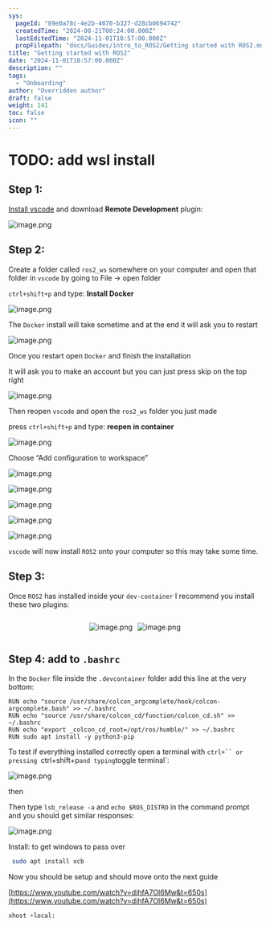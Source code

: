 ```yaml
---
sys:
  pageId: "89e0a78c-4e2b-4070-b327-d28cb0694742"
  createdTime: "2024-08-21T00:24:00.000Z"
  lastEditedTime: "2024-11-01T18:57:00.000Z"
  propFilepath: "docs/Guides/intro_to_ROS2/Getting started with ROS2.md"
title: "Getting started with ROS2"
date: "2024-11-01T18:57:00.000Z"
description: ""
tags:
  - "Onboarding"
author: "Overridden author"
draft: false
weight: 141
toc: false
icon: ""
---
```


# TODO: add wsl install

## Step 1:

[Install vscode](https://code.visualstudio.com/download) and download **Remote Development** plugin:

![image.png](https://prod-files-secure.s3.us-west-2.amazonaws.com/d518164a-d88e-44d1-a4ee-3adb3bd8bce0/efb52993-1881-4a40-b95e-6f020334f022/image.png?X-Amz-Algorithm=AWS4-HMAC-SHA256&X-Amz-Content-Sha256=UNSIGNED-PAYLOAD&X-Amz-Credential=ASIAZI2LB4667JFP7SCT%2F20250405%2Fus-west-2%2Fs3%2Faws4_request&X-Amz-Date=20250405T160759Z&X-Amz-Expires=3600&X-Amz-Security-Token=IQoJb3JpZ2luX2VjELj%2F%2F%2F%2F%2F%2F%2F%2F%2F%2FwEaCXVzLXdlc3QtMiJGMEQCIAxnLoJGJfHPmpGlecSAsFTqu1CvhDepEwTpu5LYCqu2AiAalv09b5I5jDoG0DUknlnlwFz%2BxLiwpA2dU0GO%2BeKE9Cr%2FAwgxEAAaDDYzNzQyMzE4MzgwNSIMJQUcOJWhBpZqOavqKtwDTS7lk3CzZIi5W4g1osUpp58sXVyVuCzb4RX3fPojIYWqYH85OyttJJXlzq6PCW82CZYaB18ywGJ9C8dnjf6qWk7kNP0UfVlUS4WuzBeFh6H226y0jOISgJo7LEyTwM6fl%2Fh6F6pFDsfhM%2BL%2BmDH2pie0FoEoHwLMkkoiw%2FLidJIiUFTzjgFBgFd4r3gWR7plLr3b6yZiq06TvneJan1dtkKjN05qMcuV2uIQNJ5rvPprXjxyMnrep3mTeq%2BCizsHVsERNr4Ygx37tG2WLt172cxzFJmX6QRdH5csM6dZj6RoIWK4nwaAw6PrLrrlnrdTZixFMvFoNTwP4jl2hWBg3yMdLEaoMDfhD3z8jDV%2BOY0Rqpkv6isY67G2haDJPGA9eC9i494qtHS3%2Bo3at8Bdkung6wevkF6I%2Fygn2ejW%2BxaUu08TNpWUgebIh0FWC5c0ThSF5Eitp7ZUA76ZsIYyF%2FI75GkWR5YlHaDy5vxtKmrcMw8JAu6S9Jjr1QMPNKUZXR%2Bm361RXiib3CgBJ75UiZ%2BguPxqygyE%2BKAYTwbc7Ic1FK2g8dDHRv2j%2BBbn4o%2BJ1fGT0urxYUWHEijsiWs5jAPY5PbCzz2RA7n301icWF1aJ6WPfyVtD%2FH7ZrAw2KPFvwY6pgHPopS0%2FB9SmNsh3SYyVpbh%2FiTNYbKgqhS4rRMBDJxaCH%2BSCE%2BkApAR17uYM8Kgtk86coBblc1DnVMM%2F%2F%2FvaFGf8ROdszO1G1QKZBwFVJWI9PO3EHlY%2FVV%2FG1fDEwRCccKeXgLkpbdTl45mSlkGU7ANu4qa3iU3fl4zKW86dxCuuSjYO7tb1n2JaghTQ4OWVYpcl22czWIr7n1VFUZg0GhB2vezmCW%2F&X-Amz-Signature=a2bbd5f0e4a7ab6fc593289eaf2efb10ba2e611b4a374e1d73bdcd10ea1e80f8&X-Amz-SignedHeaders=host&x-id=GetObject)

## Step 2:

Create a folder called `ros2_ws` somewhere on your computer and open that folder in `vscode` by going to File → open folder 

`ctrl+shift+p` and type: **Install Docker**

![image.png](https://prod-files-secure.s3.us-west-2.amazonaws.com/d518164a-d88e-44d1-a4ee-3adb3bd8bce0/2269dc0e-1cd5-47ff-bceb-c04ad9b2eab0/image.png?X-Amz-Algorithm=AWS4-HMAC-SHA256&X-Amz-Content-Sha256=UNSIGNED-PAYLOAD&X-Amz-Credential=ASIAZI2LB4667JFP7SCT%2F20250405%2Fus-west-2%2Fs3%2Faws4_request&X-Amz-Date=20250405T160759Z&X-Amz-Expires=3600&X-Amz-Security-Token=IQoJb3JpZ2luX2VjELj%2F%2F%2F%2F%2F%2F%2F%2F%2F%2FwEaCXVzLXdlc3QtMiJGMEQCIAxnLoJGJfHPmpGlecSAsFTqu1CvhDepEwTpu5LYCqu2AiAalv09b5I5jDoG0DUknlnlwFz%2BxLiwpA2dU0GO%2BeKE9Cr%2FAwgxEAAaDDYzNzQyMzE4MzgwNSIMJQUcOJWhBpZqOavqKtwDTS7lk3CzZIi5W4g1osUpp58sXVyVuCzb4RX3fPojIYWqYH85OyttJJXlzq6PCW82CZYaB18ywGJ9C8dnjf6qWk7kNP0UfVlUS4WuzBeFh6H226y0jOISgJo7LEyTwM6fl%2Fh6F6pFDsfhM%2BL%2BmDH2pie0FoEoHwLMkkoiw%2FLidJIiUFTzjgFBgFd4r3gWR7plLr3b6yZiq06TvneJan1dtkKjN05qMcuV2uIQNJ5rvPprXjxyMnrep3mTeq%2BCizsHVsERNr4Ygx37tG2WLt172cxzFJmX6QRdH5csM6dZj6RoIWK4nwaAw6PrLrrlnrdTZixFMvFoNTwP4jl2hWBg3yMdLEaoMDfhD3z8jDV%2BOY0Rqpkv6isY67G2haDJPGA9eC9i494qtHS3%2Bo3at8Bdkung6wevkF6I%2Fygn2ejW%2BxaUu08TNpWUgebIh0FWC5c0ThSF5Eitp7ZUA76ZsIYyF%2FI75GkWR5YlHaDy5vxtKmrcMw8JAu6S9Jjr1QMPNKUZXR%2Bm361RXiib3CgBJ75UiZ%2BguPxqygyE%2BKAYTwbc7Ic1FK2g8dDHRv2j%2BBbn4o%2BJ1fGT0urxYUWHEijsiWs5jAPY5PbCzz2RA7n301icWF1aJ6WPfyVtD%2FH7ZrAw2KPFvwY6pgHPopS0%2FB9SmNsh3SYyVpbh%2FiTNYbKgqhS4rRMBDJxaCH%2BSCE%2BkApAR17uYM8Kgtk86coBblc1DnVMM%2F%2F%2FvaFGf8ROdszO1G1QKZBwFVJWI9PO3EHlY%2FVV%2FG1fDEwRCccKeXgLkpbdTl45mSlkGU7ANu4qa3iU3fl4zKW86dxCuuSjYO7tb1n2JaghTQ4OWVYpcl22czWIr7n1VFUZg0GhB2vezmCW%2F&X-Amz-Signature=49ecd8972e7400dd3a0c4fd0f7ab1618fac73ed2c5fb3d797d326019f3a5ca6f&X-Amz-SignedHeaders=host&x-id=GetObject)

The `Docker` install will take sometime and at the end it will ask you to restart

![image.png](https://prod-files-secure.s3.us-west-2.amazonaws.com/d518164a-d88e-44d1-a4ee-3adb3bd8bce0/ed233f78-be33-4b1f-b89c-9c346c0e961e/image.png?X-Amz-Algorithm=AWS4-HMAC-SHA256&X-Amz-Content-Sha256=UNSIGNED-PAYLOAD&X-Amz-Credential=ASIAZI2LB4667JFP7SCT%2F20250405%2Fus-west-2%2Fs3%2Faws4_request&X-Amz-Date=20250405T160759Z&X-Amz-Expires=3600&X-Amz-Security-Token=IQoJb3JpZ2luX2VjELj%2F%2F%2F%2F%2F%2F%2F%2F%2F%2FwEaCXVzLXdlc3QtMiJGMEQCIAxnLoJGJfHPmpGlecSAsFTqu1CvhDepEwTpu5LYCqu2AiAalv09b5I5jDoG0DUknlnlwFz%2BxLiwpA2dU0GO%2BeKE9Cr%2FAwgxEAAaDDYzNzQyMzE4MzgwNSIMJQUcOJWhBpZqOavqKtwDTS7lk3CzZIi5W4g1osUpp58sXVyVuCzb4RX3fPojIYWqYH85OyttJJXlzq6PCW82CZYaB18ywGJ9C8dnjf6qWk7kNP0UfVlUS4WuzBeFh6H226y0jOISgJo7LEyTwM6fl%2Fh6F6pFDsfhM%2BL%2BmDH2pie0FoEoHwLMkkoiw%2FLidJIiUFTzjgFBgFd4r3gWR7plLr3b6yZiq06TvneJan1dtkKjN05qMcuV2uIQNJ5rvPprXjxyMnrep3mTeq%2BCizsHVsERNr4Ygx37tG2WLt172cxzFJmX6QRdH5csM6dZj6RoIWK4nwaAw6PrLrrlnrdTZixFMvFoNTwP4jl2hWBg3yMdLEaoMDfhD3z8jDV%2BOY0Rqpkv6isY67G2haDJPGA9eC9i494qtHS3%2Bo3at8Bdkung6wevkF6I%2Fygn2ejW%2BxaUu08TNpWUgebIh0FWC5c0ThSF5Eitp7ZUA76ZsIYyF%2FI75GkWR5YlHaDy5vxtKmrcMw8JAu6S9Jjr1QMPNKUZXR%2Bm361RXiib3CgBJ75UiZ%2BguPxqygyE%2BKAYTwbc7Ic1FK2g8dDHRv2j%2BBbn4o%2BJ1fGT0urxYUWHEijsiWs5jAPY5PbCzz2RA7n301icWF1aJ6WPfyVtD%2FH7ZrAw2KPFvwY6pgHPopS0%2FB9SmNsh3SYyVpbh%2FiTNYbKgqhS4rRMBDJxaCH%2BSCE%2BkApAR17uYM8Kgtk86coBblc1DnVMM%2F%2F%2FvaFGf8ROdszO1G1QKZBwFVJWI9PO3EHlY%2FVV%2FG1fDEwRCccKeXgLkpbdTl45mSlkGU7ANu4qa3iU3fl4zKW86dxCuuSjYO7tb1n2JaghTQ4OWVYpcl22czWIr7n1VFUZg0GhB2vezmCW%2F&X-Amz-Signature=9f5883ae6b2b8e6c1db09ef5ef7e56bbdec4a9d21b2e7be4254a7a22d1150448&X-Amz-SignedHeaders=host&x-id=GetObject)

Once you restart open `Docker` and finish the installation

It will ask you to make an account but you can just press skip on the top right

![image.png](https://prod-files-secure.s3.us-west-2.amazonaws.com/d518164a-d88e-44d1-a4ee-3adb3bd8bce0/21010ad9-1659-4fd9-9f59-9932a09b2a3d/image.png?X-Amz-Algorithm=AWS4-HMAC-SHA256&X-Amz-Content-Sha256=UNSIGNED-PAYLOAD&X-Amz-Credential=ASIAZI2LB4667JFP7SCT%2F20250405%2Fus-west-2%2Fs3%2Faws4_request&X-Amz-Date=20250405T160759Z&X-Amz-Expires=3600&X-Amz-Security-Token=IQoJb3JpZ2luX2VjELj%2F%2F%2F%2F%2F%2F%2F%2F%2F%2FwEaCXVzLXdlc3QtMiJGMEQCIAxnLoJGJfHPmpGlecSAsFTqu1CvhDepEwTpu5LYCqu2AiAalv09b5I5jDoG0DUknlnlwFz%2BxLiwpA2dU0GO%2BeKE9Cr%2FAwgxEAAaDDYzNzQyMzE4MzgwNSIMJQUcOJWhBpZqOavqKtwDTS7lk3CzZIi5W4g1osUpp58sXVyVuCzb4RX3fPojIYWqYH85OyttJJXlzq6PCW82CZYaB18ywGJ9C8dnjf6qWk7kNP0UfVlUS4WuzBeFh6H226y0jOISgJo7LEyTwM6fl%2Fh6F6pFDsfhM%2BL%2BmDH2pie0FoEoHwLMkkoiw%2FLidJIiUFTzjgFBgFd4r3gWR7plLr3b6yZiq06TvneJan1dtkKjN05qMcuV2uIQNJ5rvPprXjxyMnrep3mTeq%2BCizsHVsERNr4Ygx37tG2WLt172cxzFJmX6QRdH5csM6dZj6RoIWK4nwaAw6PrLrrlnrdTZixFMvFoNTwP4jl2hWBg3yMdLEaoMDfhD3z8jDV%2BOY0Rqpkv6isY67G2haDJPGA9eC9i494qtHS3%2Bo3at8Bdkung6wevkF6I%2Fygn2ejW%2BxaUu08TNpWUgebIh0FWC5c0ThSF5Eitp7ZUA76ZsIYyF%2FI75GkWR5YlHaDy5vxtKmrcMw8JAu6S9Jjr1QMPNKUZXR%2Bm361RXiib3CgBJ75UiZ%2BguPxqygyE%2BKAYTwbc7Ic1FK2g8dDHRv2j%2BBbn4o%2BJ1fGT0urxYUWHEijsiWs5jAPY5PbCzz2RA7n301icWF1aJ6WPfyVtD%2FH7ZrAw2KPFvwY6pgHPopS0%2FB9SmNsh3SYyVpbh%2FiTNYbKgqhS4rRMBDJxaCH%2BSCE%2BkApAR17uYM8Kgtk86coBblc1DnVMM%2F%2F%2FvaFGf8ROdszO1G1QKZBwFVJWI9PO3EHlY%2FVV%2FG1fDEwRCccKeXgLkpbdTl45mSlkGU7ANu4qa3iU3fl4zKW86dxCuuSjYO7tb1n2JaghTQ4OWVYpcl22czWIr7n1VFUZg0GhB2vezmCW%2F&X-Amz-Signature=7df8551cc7b7a848a280fb9ee7fb2d47ce2e60df4d0d419b8da9f78752d7d068&X-Amz-SignedHeaders=host&x-id=GetObject)

Then reopen `vscode` and open the `ros2_ws` folder you just made

press `ctrl+shift+p` and type: **reopen in container**

![image.png](https://prod-files-secure.s3.us-west-2.amazonaws.com/d518164a-d88e-44d1-a4ee-3adb3bd8bce0/4e93b8c2-41ad-488c-8095-c74205196118/image.png?X-Amz-Algorithm=AWS4-HMAC-SHA256&X-Amz-Content-Sha256=UNSIGNED-PAYLOAD&X-Amz-Credential=ASIAZI2LB4667JFP7SCT%2F20250405%2Fus-west-2%2Fs3%2Faws4_request&X-Amz-Date=20250405T160759Z&X-Amz-Expires=3600&X-Amz-Security-Token=IQoJb3JpZ2luX2VjELj%2F%2F%2F%2F%2F%2F%2F%2F%2F%2FwEaCXVzLXdlc3QtMiJGMEQCIAxnLoJGJfHPmpGlecSAsFTqu1CvhDepEwTpu5LYCqu2AiAalv09b5I5jDoG0DUknlnlwFz%2BxLiwpA2dU0GO%2BeKE9Cr%2FAwgxEAAaDDYzNzQyMzE4MzgwNSIMJQUcOJWhBpZqOavqKtwDTS7lk3CzZIi5W4g1osUpp58sXVyVuCzb4RX3fPojIYWqYH85OyttJJXlzq6PCW82CZYaB18ywGJ9C8dnjf6qWk7kNP0UfVlUS4WuzBeFh6H226y0jOISgJo7LEyTwM6fl%2Fh6F6pFDsfhM%2BL%2BmDH2pie0FoEoHwLMkkoiw%2FLidJIiUFTzjgFBgFd4r3gWR7plLr3b6yZiq06TvneJan1dtkKjN05qMcuV2uIQNJ5rvPprXjxyMnrep3mTeq%2BCizsHVsERNr4Ygx37tG2WLt172cxzFJmX6QRdH5csM6dZj6RoIWK4nwaAw6PrLrrlnrdTZixFMvFoNTwP4jl2hWBg3yMdLEaoMDfhD3z8jDV%2BOY0Rqpkv6isY67G2haDJPGA9eC9i494qtHS3%2Bo3at8Bdkung6wevkF6I%2Fygn2ejW%2BxaUu08TNpWUgebIh0FWC5c0ThSF5Eitp7ZUA76ZsIYyF%2FI75GkWR5YlHaDy5vxtKmrcMw8JAu6S9Jjr1QMPNKUZXR%2Bm361RXiib3CgBJ75UiZ%2BguPxqygyE%2BKAYTwbc7Ic1FK2g8dDHRv2j%2BBbn4o%2BJ1fGT0urxYUWHEijsiWs5jAPY5PbCzz2RA7n301icWF1aJ6WPfyVtD%2FH7ZrAw2KPFvwY6pgHPopS0%2FB9SmNsh3SYyVpbh%2FiTNYbKgqhS4rRMBDJxaCH%2BSCE%2BkApAR17uYM8Kgtk86coBblc1DnVMM%2F%2F%2FvaFGf8ROdszO1G1QKZBwFVJWI9PO3EHlY%2FVV%2FG1fDEwRCccKeXgLkpbdTl45mSlkGU7ANu4qa3iU3fl4zKW86dxCuuSjYO7tb1n2JaghTQ4OWVYpcl22czWIr7n1VFUZg0GhB2vezmCW%2F&X-Amz-Signature=4c60ac75721f80dfda365af462b78b5467ae4ea19463ce883be2d04cbc31d89a&X-Amz-SignedHeaders=host&x-id=GetObject)

Choose “Add configuration to workspace”

![image.png](https://prod-files-secure.s3.us-west-2.amazonaws.com/d518164a-d88e-44d1-a4ee-3adb3bd8bce0/9560b282-5060-4989-ba37-97e7b2c22476/image.png?X-Amz-Algorithm=AWS4-HMAC-SHA256&X-Amz-Content-Sha256=UNSIGNED-PAYLOAD&X-Amz-Credential=ASIAZI2LB4667JFP7SCT%2F20250405%2Fus-west-2%2Fs3%2Faws4_request&X-Amz-Date=20250405T160759Z&X-Amz-Expires=3600&X-Amz-Security-Token=IQoJb3JpZ2luX2VjELj%2F%2F%2F%2F%2F%2F%2F%2F%2F%2FwEaCXVzLXdlc3QtMiJGMEQCIAxnLoJGJfHPmpGlecSAsFTqu1CvhDepEwTpu5LYCqu2AiAalv09b5I5jDoG0DUknlnlwFz%2BxLiwpA2dU0GO%2BeKE9Cr%2FAwgxEAAaDDYzNzQyMzE4MzgwNSIMJQUcOJWhBpZqOavqKtwDTS7lk3CzZIi5W4g1osUpp58sXVyVuCzb4RX3fPojIYWqYH85OyttJJXlzq6PCW82CZYaB18ywGJ9C8dnjf6qWk7kNP0UfVlUS4WuzBeFh6H226y0jOISgJo7LEyTwM6fl%2Fh6F6pFDsfhM%2BL%2BmDH2pie0FoEoHwLMkkoiw%2FLidJIiUFTzjgFBgFd4r3gWR7plLr3b6yZiq06TvneJan1dtkKjN05qMcuV2uIQNJ5rvPprXjxyMnrep3mTeq%2BCizsHVsERNr4Ygx37tG2WLt172cxzFJmX6QRdH5csM6dZj6RoIWK4nwaAw6PrLrrlnrdTZixFMvFoNTwP4jl2hWBg3yMdLEaoMDfhD3z8jDV%2BOY0Rqpkv6isY67G2haDJPGA9eC9i494qtHS3%2Bo3at8Bdkung6wevkF6I%2Fygn2ejW%2BxaUu08TNpWUgebIh0FWC5c0ThSF5Eitp7ZUA76ZsIYyF%2FI75GkWR5YlHaDy5vxtKmrcMw8JAu6S9Jjr1QMPNKUZXR%2Bm361RXiib3CgBJ75UiZ%2BguPxqygyE%2BKAYTwbc7Ic1FK2g8dDHRv2j%2BBbn4o%2BJ1fGT0urxYUWHEijsiWs5jAPY5PbCzz2RA7n301icWF1aJ6WPfyVtD%2FH7ZrAw2KPFvwY6pgHPopS0%2FB9SmNsh3SYyVpbh%2FiTNYbKgqhS4rRMBDJxaCH%2BSCE%2BkApAR17uYM8Kgtk86coBblc1DnVMM%2F%2F%2FvaFGf8ROdszO1G1QKZBwFVJWI9PO3EHlY%2FVV%2FG1fDEwRCccKeXgLkpbdTl45mSlkGU7ANu4qa3iU3fl4zKW86dxCuuSjYO7tb1n2JaghTQ4OWVYpcl22czWIr7n1VFUZg0GhB2vezmCW%2F&X-Amz-Signature=9cc27435f6e9be8ba2c7d48dfd8e62002e0f458154a7cdcbc53d2e7261cb7f1d&X-Amz-SignedHeaders=host&x-id=GetObject)

![image.png](https://prod-files-secure.s3.us-west-2.amazonaws.com/d518164a-d88e-44d1-a4ee-3adb3bd8bce0/2ee63f81-886b-48e8-a553-dc6e5eac99e4/image.png?X-Amz-Algorithm=AWS4-HMAC-SHA256&X-Amz-Content-Sha256=UNSIGNED-PAYLOAD&X-Amz-Credential=ASIAZI2LB4667JFP7SCT%2F20250405%2Fus-west-2%2Fs3%2Faws4_request&X-Amz-Date=20250405T160759Z&X-Amz-Expires=3600&X-Amz-Security-Token=IQoJb3JpZ2luX2VjELj%2F%2F%2F%2F%2F%2F%2F%2F%2F%2FwEaCXVzLXdlc3QtMiJGMEQCIAxnLoJGJfHPmpGlecSAsFTqu1CvhDepEwTpu5LYCqu2AiAalv09b5I5jDoG0DUknlnlwFz%2BxLiwpA2dU0GO%2BeKE9Cr%2FAwgxEAAaDDYzNzQyMzE4MzgwNSIMJQUcOJWhBpZqOavqKtwDTS7lk3CzZIi5W4g1osUpp58sXVyVuCzb4RX3fPojIYWqYH85OyttJJXlzq6PCW82CZYaB18ywGJ9C8dnjf6qWk7kNP0UfVlUS4WuzBeFh6H226y0jOISgJo7LEyTwM6fl%2Fh6F6pFDsfhM%2BL%2BmDH2pie0FoEoHwLMkkoiw%2FLidJIiUFTzjgFBgFd4r3gWR7plLr3b6yZiq06TvneJan1dtkKjN05qMcuV2uIQNJ5rvPprXjxyMnrep3mTeq%2BCizsHVsERNr4Ygx37tG2WLt172cxzFJmX6QRdH5csM6dZj6RoIWK4nwaAw6PrLrrlnrdTZixFMvFoNTwP4jl2hWBg3yMdLEaoMDfhD3z8jDV%2BOY0Rqpkv6isY67G2haDJPGA9eC9i494qtHS3%2Bo3at8Bdkung6wevkF6I%2Fygn2ejW%2BxaUu08TNpWUgebIh0FWC5c0ThSF5Eitp7ZUA76ZsIYyF%2FI75GkWR5YlHaDy5vxtKmrcMw8JAu6S9Jjr1QMPNKUZXR%2Bm361RXiib3CgBJ75UiZ%2BguPxqygyE%2BKAYTwbc7Ic1FK2g8dDHRv2j%2BBbn4o%2BJ1fGT0urxYUWHEijsiWs5jAPY5PbCzz2RA7n301icWF1aJ6WPfyVtD%2FH7ZrAw2KPFvwY6pgHPopS0%2FB9SmNsh3SYyVpbh%2FiTNYbKgqhS4rRMBDJxaCH%2BSCE%2BkApAR17uYM8Kgtk86coBblc1DnVMM%2F%2F%2FvaFGf8ROdszO1G1QKZBwFVJWI9PO3EHlY%2FVV%2FG1fDEwRCccKeXgLkpbdTl45mSlkGU7ANu4qa3iU3fl4zKW86dxCuuSjYO7tb1n2JaghTQ4OWVYpcl22czWIr7n1VFUZg0GhB2vezmCW%2F&X-Amz-Signature=919ccef0d6a212dd9ca2b69a8fae4f9b436fa78b964c95842eac30c797bb515b&X-Amz-SignedHeaders=host&x-id=GetObject)

![image.png](https://prod-files-secure.s3.us-west-2.amazonaws.com/d518164a-d88e-44d1-a4ee-3adb3bd8bce0/ae1580b2-b048-407e-aed9-b584224a7a04/image.png?X-Amz-Algorithm=AWS4-HMAC-SHA256&X-Amz-Content-Sha256=UNSIGNED-PAYLOAD&X-Amz-Credential=ASIAZI2LB4667JFP7SCT%2F20250405%2Fus-west-2%2Fs3%2Faws4_request&X-Amz-Date=20250405T160759Z&X-Amz-Expires=3600&X-Amz-Security-Token=IQoJb3JpZ2luX2VjELj%2F%2F%2F%2F%2F%2F%2F%2F%2F%2FwEaCXVzLXdlc3QtMiJGMEQCIAxnLoJGJfHPmpGlecSAsFTqu1CvhDepEwTpu5LYCqu2AiAalv09b5I5jDoG0DUknlnlwFz%2BxLiwpA2dU0GO%2BeKE9Cr%2FAwgxEAAaDDYzNzQyMzE4MzgwNSIMJQUcOJWhBpZqOavqKtwDTS7lk3CzZIi5W4g1osUpp58sXVyVuCzb4RX3fPojIYWqYH85OyttJJXlzq6PCW82CZYaB18ywGJ9C8dnjf6qWk7kNP0UfVlUS4WuzBeFh6H226y0jOISgJo7LEyTwM6fl%2Fh6F6pFDsfhM%2BL%2BmDH2pie0FoEoHwLMkkoiw%2FLidJIiUFTzjgFBgFd4r3gWR7plLr3b6yZiq06TvneJan1dtkKjN05qMcuV2uIQNJ5rvPprXjxyMnrep3mTeq%2BCizsHVsERNr4Ygx37tG2WLt172cxzFJmX6QRdH5csM6dZj6RoIWK4nwaAw6PrLrrlnrdTZixFMvFoNTwP4jl2hWBg3yMdLEaoMDfhD3z8jDV%2BOY0Rqpkv6isY67G2haDJPGA9eC9i494qtHS3%2Bo3at8Bdkung6wevkF6I%2Fygn2ejW%2BxaUu08TNpWUgebIh0FWC5c0ThSF5Eitp7ZUA76ZsIYyF%2FI75GkWR5YlHaDy5vxtKmrcMw8JAu6S9Jjr1QMPNKUZXR%2Bm361RXiib3CgBJ75UiZ%2BguPxqygyE%2BKAYTwbc7Ic1FK2g8dDHRv2j%2BBbn4o%2BJ1fGT0urxYUWHEijsiWs5jAPY5PbCzz2RA7n301icWF1aJ6WPfyVtD%2FH7ZrAw2KPFvwY6pgHPopS0%2FB9SmNsh3SYyVpbh%2FiTNYbKgqhS4rRMBDJxaCH%2BSCE%2BkApAR17uYM8Kgtk86coBblc1DnVMM%2F%2F%2FvaFGf8ROdszO1G1QKZBwFVJWI9PO3EHlY%2FVV%2FG1fDEwRCccKeXgLkpbdTl45mSlkGU7ANu4qa3iU3fl4zKW86dxCuuSjYO7tb1n2JaghTQ4OWVYpcl22czWIr7n1VFUZg0GhB2vezmCW%2F&X-Amz-Signature=6426c7a36fcf36157deeebb8f1781aa07f5ff7c2f50d18a556740f2265159042&X-Amz-SignedHeaders=host&x-id=GetObject)

![image.png](https://prod-files-secure.s3.us-west-2.amazonaws.com/d518164a-d88e-44d1-a4ee-3adb3bd8bce0/53255b28-f75e-430f-b9e3-c0ac8577e42b/image.png?X-Amz-Algorithm=AWS4-HMAC-SHA256&X-Amz-Content-Sha256=UNSIGNED-PAYLOAD&X-Amz-Credential=ASIAZI2LB4667JFP7SCT%2F20250405%2Fus-west-2%2Fs3%2Faws4_request&X-Amz-Date=20250405T160759Z&X-Amz-Expires=3600&X-Amz-Security-Token=IQoJb3JpZ2luX2VjELj%2F%2F%2F%2F%2F%2F%2F%2F%2F%2FwEaCXVzLXdlc3QtMiJGMEQCIAxnLoJGJfHPmpGlecSAsFTqu1CvhDepEwTpu5LYCqu2AiAalv09b5I5jDoG0DUknlnlwFz%2BxLiwpA2dU0GO%2BeKE9Cr%2FAwgxEAAaDDYzNzQyMzE4MzgwNSIMJQUcOJWhBpZqOavqKtwDTS7lk3CzZIi5W4g1osUpp58sXVyVuCzb4RX3fPojIYWqYH85OyttJJXlzq6PCW82CZYaB18ywGJ9C8dnjf6qWk7kNP0UfVlUS4WuzBeFh6H226y0jOISgJo7LEyTwM6fl%2Fh6F6pFDsfhM%2BL%2BmDH2pie0FoEoHwLMkkoiw%2FLidJIiUFTzjgFBgFd4r3gWR7plLr3b6yZiq06TvneJan1dtkKjN05qMcuV2uIQNJ5rvPprXjxyMnrep3mTeq%2BCizsHVsERNr4Ygx37tG2WLt172cxzFJmX6QRdH5csM6dZj6RoIWK4nwaAw6PrLrrlnrdTZixFMvFoNTwP4jl2hWBg3yMdLEaoMDfhD3z8jDV%2BOY0Rqpkv6isY67G2haDJPGA9eC9i494qtHS3%2Bo3at8Bdkung6wevkF6I%2Fygn2ejW%2BxaUu08TNpWUgebIh0FWC5c0ThSF5Eitp7ZUA76ZsIYyF%2FI75GkWR5YlHaDy5vxtKmrcMw8JAu6S9Jjr1QMPNKUZXR%2Bm361RXiib3CgBJ75UiZ%2BguPxqygyE%2BKAYTwbc7Ic1FK2g8dDHRv2j%2BBbn4o%2BJ1fGT0urxYUWHEijsiWs5jAPY5PbCzz2RA7n301icWF1aJ6WPfyVtD%2FH7ZrAw2KPFvwY6pgHPopS0%2FB9SmNsh3SYyVpbh%2FiTNYbKgqhS4rRMBDJxaCH%2BSCE%2BkApAR17uYM8Kgtk86coBblc1DnVMM%2F%2F%2FvaFGf8ROdszO1G1QKZBwFVJWI9PO3EHlY%2FVV%2FG1fDEwRCccKeXgLkpbdTl45mSlkGU7ANu4qa3iU3fl4zKW86dxCuuSjYO7tb1n2JaghTQ4OWVYpcl22czWIr7n1VFUZg0GhB2vezmCW%2F&X-Amz-Signature=75091697a07e0e9257a9ae73bb41039ca0298fb5593e617769f0a1a46edba43f&X-Amz-SignedHeaders=host&x-id=GetObject)

![image.png](https://prod-files-secure.s3.us-west-2.amazonaws.com/d518164a-d88e-44d1-a4ee-3adb3bd8bce0/7c562767-5af9-4ffb-97d1-327bcdf4ee00/image.png?X-Amz-Algorithm=AWS4-HMAC-SHA256&X-Amz-Content-Sha256=UNSIGNED-PAYLOAD&X-Amz-Credential=ASIAZI2LB4667JFP7SCT%2F20250405%2Fus-west-2%2Fs3%2Faws4_request&X-Amz-Date=20250405T160759Z&X-Amz-Expires=3600&X-Amz-Security-Token=IQoJb3JpZ2luX2VjELj%2F%2F%2F%2F%2F%2F%2F%2F%2F%2FwEaCXVzLXdlc3QtMiJGMEQCIAxnLoJGJfHPmpGlecSAsFTqu1CvhDepEwTpu5LYCqu2AiAalv09b5I5jDoG0DUknlnlwFz%2BxLiwpA2dU0GO%2BeKE9Cr%2FAwgxEAAaDDYzNzQyMzE4MzgwNSIMJQUcOJWhBpZqOavqKtwDTS7lk3CzZIi5W4g1osUpp58sXVyVuCzb4RX3fPojIYWqYH85OyttJJXlzq6PCW82CZYaB18ywGJ9C8dnjf6qWk7kNP0UfVlUS4WuzBeFh6H226y0jOISgJo7LEyTwM6fl%2Fh6F6pFDsfhM%2BL%2BmDH2pie0FoEoHwLMkkoiw%2FLidJIiUFTzjgFBgFd4r3gWR7plLr3b6yZiq06TvneJan1dtkKjN05qMcuV2uIQNJ5rvPprXjxyMnrep3mTeq%2BCizsHVsERNr4Ygx37tG2WLt172cxzFJmX6QRdH5csM6dZj6RoIWK4nwaAw6PrLrrlnrdTZixFMvFoNTwP4jl2hWBg3yMdLEaoMDfhD3z8jDV%2BOY0Rqpkv6isY67G2haDJPGA9eC9i494qtHS3%2Bo3at8Bdkung6wevkF6I%2Fygn2ejW%2BxaUu08TNpWUgebIh0FWC5c0ThSF5Eitp7ZUA76ZsIYyF%2FI75GkWR5YlHaDy5vxtKmrcMw8JAu6S9Jjr1QMPNKUZXR%2Bm361RXiib3CgBJ75UiZ%2BguPxqygyE%2BKAYTwbc7Ic1FK2g8dDHRv2j%2BBbn4o%2BJ1fGT0urxYUWHEijsiWs5jAPY5PbCzz2RA7n301icWF1aJ6WPfyVtD%2FH7ZrAw2KPFvwY6pgHPopS0%2FB9SmNsh3SYyVpbh%2FiTNYbKgqhS4rRMBDJxaCH%2BSCE%2BkApAR17uYM8Kgtk86coBblc1DnVMM%2F%2F%2FvaFGf8ROdszO1G1QKZBwFVJWI9PO3EHlY%2FVV%2FG1fDEwRCccKeXgLkpbdTl45mSlkGU7ANu4qa3iU3fl4zKW86dxCuuSjYO7tb1n2JaghTQ4OWVYpcl22czWIr7n1VFUZg0GhB2vezmCW%2F&X-Amz-Signature=059aa700e2424cb96a7aba3822c93f4576fb062f3b3cf7425759545795b45ae3&X-Amz-SignedHeaders=host&x-id=GetObject)

`vscode` will now install `ROS2` onto your computer so this may take some time.

## Step 3:

Once `ROS2` has installed inside your `dev-container` I recommend you install these two plugins:

<div style="display: flex;flex-direction: row; column-gap:10px; max-width: 630px;justify-content: center;">
<div>

![image.png](https://prod-files-secure.s3.us-west-2.amazonaws.com/d518164a-d88e-44d1-a4ee-3adb3bd8bce0/3fc3d550-5a54-4ba1-ba6b-faa01cdb7369/image.png?X-Amz-Algorithm=AWS4-HMAC-SHA256&X-Amz-Content-Sha256=UNSIGNED-PAYLOAD&X-Amz-Credential=ASIAZI2LB466V5Y5CNPR%2F20250405%2Fus-west-2%2Fs3%2Faws4_request&X-Amz-Date=20250405T160801Z&X-Amz-Expires=3600&X-Amz-Security-Token=IQoJb3JpZ2luX2VjELj%2F%2F%2F%2F%2F%2F%2F%2F%2F%2FwEaCXVzLXdlc3QtMiJHMEUCIGFJuDxy3KEPPa1OceCSKRCGw3%2B2lysuRZDNhzgXA95MAiEAiNVp2fenOWOTJFSpnfE5JwqfQwol8qtzfqn%2FEd%2FMcOsq%2FwMIMRAAGgw2Mzc0MjMxODM4MDUiDDtWhtbbPjkhl6PyMSrcAyEgxfZFfH%2B%2FHvgYnLj4N5j2hfrKm%2BDOmJk8PuJmauNB%2F%2F7YDX0BypYN%2F0gFmQsK0KxID8QhB1Vv38%2BhO%2Fgw1bxX%2FfWkn%2Fsdtu%2BiVtuI660kGO02kLMKhN0nStie3jvmS%2BZixTubMYBnCg6Ekqmh5WevFIYlg0%2BHypKzotAM1DTTzkiuHqEE1xQrxEtSTjaQPtTfyPhofTW1I%2Fq6HWBhDlo6u4VeiWPPzn7BzLbuaab4moPH9vjF8vvchSnFaN6N4uXD9oE4%2FQAGhk7ca%2FiGsBIAlI6P0Bxa33QqgDwGS8ZsLs%2FNZ5KxSIaAUedcdJWxc7Zi07MHbnTnjVlkClQRd8QAHOcPWBOIfKlcZ5YpTFpm2kjQr2d2H2QFveM%2FJGS3X3hVT6EkfNxrRz2MPlRCJdHqXv9Gg%2FFxIUWIM7VOMuxYXYNIJ47nCf%2BaSx91MGBDT6%2FhT%2FS9aPyiK88POTjGdt5Ymyz%2Fy%2Fm8VtvpIdO4dQyL0PguLIMl0NT4c3LCxUXBtWIvupmSpc3PGS%2Bz2JEq5RludoNcVn9vCXBKC2h2tCGGzmhKRIwzt4IJr1gFPLed768ZFkmOYOS90vBqTyAlbMEpMb5s%2BB%2FyvAjkjkdg3aOFBXqL3U8XkzyxtqJSMOSjxb8GOqUB5hZqhsdrUYPJLU0r6KQN4O%2BA2bA5X679mmZHhNQeQ6xSLfxqGk0B9pdq63rbj04OsKH0FP7LpwT0SZbjae8LI%2FDOsL8pf0Yqwblk5XBKn1exnaKRsOSWV07Eb%2Ff1U9JAwkSJsjixsWJDzqRtXb28W2gX%2B621L5PQREPcUW76x%2B5xJU6s5uHkUmMkCovlE0%2BBxCMgp6jVX7P55fJVg9k5xVdGBszB&X-Amz-Signature=ece3b4f96805bf3407f09da35753962bb287f6613e3a4e0092476d062492d160&X-Amz-SignedHeaders=host&x-id=GetObject)

</div>
<div>

![image.png](https://prod-files-secure.s3.us-west-2.amazonaws.com/d518164a-d88e-44d1-a4ee-3adb3bd8bce0/d994cc66-13c2-4093-a5a3-f84cf4601a82/image.png?X-Amz-Algorithm=AWS4-HMAC-SHA256&X-Amz-Content-Sha256=UNSIGNED-PAYLOAD&X-Amz-Credential=ASIAZI2LB466VMQ4QT42%2F20250405%2Fus-west-2%2Fs3%2Faws4_request&X-Amz-Date=20250405T160802Z&X-Amz-Expires=3600&X-Amz-Security-Token=IQoJb3JpZ2luX2VjELj%2F%2F%2F%2F%2F%2F%2F%2F%2F%2FwEaCXVzLXdlc3QtMiJGMEQCIBoW4VnO1crOD1mKqWOtKofe8Adr77igfi9LDX6%2BfH4IAiA31zouqg%2B%2BUL9spYNgC0AdpJBrlagd7D7xXkPlS8hhCir%2FAwgxEAAaDDYzNzQyMzE4MzgwNSIMIX%2F1jE8XuiNQsnSUKtwDYzT6IcKPh%2BIqUO21Kkpu%2BIeBXHXuaTFHd0D%2FidQnX6KYmWStA5wTvL3ucFbmX9gTpCb25QRyHClRKStSxRmY5BJoib6Lsv42gXHjQqauzYiCHoS8Sg2NVlidBO%2FeCj0qhFyH8mgoKwyIMOGDOwEPMyMSPQGHLe%2BsHUHRdyLgmG5tdd9N30OAiFU1PO3tgsC%2BFKQoX10aTGwm%2F7precN%2F8VezsFQlGRQBAZ9GL68JXVxXgtU0W%2F%2BzxQfUHLDp7Gyi%2BrrbIWPEFdDEJ5CSxBpdudGyqxUjK4wRv52qPVz9vDe6I%2FyAHGoYOY3zTIjSGWFz9Qv9hgv17sodBfpSHQP1DY%2Fo%2Fhnoe1PH0N8mI7BeWJYs4UMiSXKoW4dsBZC6HOLbpjIKTeqRaZo7hW%2FGdb4BEoR9dufc4kKuE%2BqW%2FIJpi5c3ihsQN%2BhTHTx6%2Bp7uBb9D%2FuAb%2BJkqFPso1aWjFlP4v2FfpDF75A0BjPvEfGTM9K%2B1LXH8vmu5mzR5AUA%2FdHxX2SSOGzel2kdtTJ9z3ujiS%2Fpwn0p3uJkMEsXszLpgsnr8lJOk5FMMZYlmNkO3nsEYIq6b8ZHkcGIpw%2BBGhQVOfnKLFmoUc4N2uPTTj9xx6bUIqF2QFqBoQc4iimAw4aTFvwY6pgEDYsBbsBm2OlbIflSvZX9gK9VCCS5jGHXUQWZ%2F82gCXp1CMuFtfQ6XnCdxC%2BnwEtf3dbPc7CWuDHGEHgnbY9uCyqodgar2D9Jam6xyp%2F51hTmSh2IHZpSca3E8auq9roYYW7rtEMOItyvKN%2FLGjoSUxfzHiVjHG0W%2BNSyfkGOT7%2FEB3MiHlIz%2B7k8tNXYJXytOfCwtzlg7L3E8FcpPHA0DbgQfGfS1&X-Amz-Signature=ead0921606acf2f18f7418ed2b773b7a0982c99839b0a034885fe0228cea7b04&X-Amz-SignedHeaders=host&x-id=GetObject)

</div>
</div>

## Step 4: add to `.bashrc`

In the `Docker` file inside the `.devcontainer` folder add this line at the very bottom: 

```docker
RUN echo "source /usr/share/colcon_argcomplete/hook/colcon-argcomplete.bash" >> ~/.bashrc
RUN echo "source /usr/share/colcon_cd/function/colcon_cd.sh" >> ~/.bashrc
RUN echo "export _colcon_cd_root=/opt/ros/humble/" >> ~/.bashrc
RUN sudo apt install -y python3-pip 
```

To test if everything installed correctly open a terminal with `ctrl+`` or pressing `ctrl+shift+p` and typing `toggle terminal`:

![image.png](https://prod-files-secure.s3.us-west-2.amazonaws.com/d518164a-d88e-44d1-a4ee-3adb3bd8bce0/6a4943d8-b04e-4c02-9a58-775f3384d1a5/image.png?X-Amz-Algorithm=AWS4-HMAC-SHA256&X-Amz-Content-Sha256=UNSIGNED-PAYLOAD&X-Amz-Credential=ASIAZI2LB4667JFP7SCT%2F20250405%2Fus-west-2%2Fs3%2Faws4_request&X-Amz-Date=20250405T160759Z&X-Amz-Expires=3600&X-Amz-Security-Token=IQoJb3JpZ2luX2VjELj%2F%2F%2F%2F%2F%2F%2F%2F%2F%2FwEaCXVzLXdlc3QtMiJGMEQCIAxnLoJGJfHPmpGlecSAsFTqu1CvhDepEwTpu5LYCqu2AiAalv09b5I5jDoG0DUknlnlwFz%2BxLiwpA2dU0GO%2BeKE9Cr%2FAwgxEAAaDDYzNzQyMzE4MzgwNSIMJQUcOJWhBpZqOavqKtwDTS7lk3CzZIi5W4g1osUpp58sXVyVuCzb4RX3fPojIYWqYH85OyttJJXlzq6PCW82CZYaB18ywGJ9C8dnjf6qWk7kNP0UfVlUS4WuzBeFh6H226y0jOISgJo7LEyTwM6fl%2Fh6F6pFDsfhM%2BL%2BmDH2pie0FoEoHwLMkkoiw%2FLidJIiUFTzjgFBgFd4r3gWR7plLr3b6yZiq06TvneJan1dtkKjN05qMcuV2uIQNJ5rvPprXjxyMnrep3mTeq%2BCizsHVsERNr4Ygx37tG2WLt172cxzFJmX6QRdH5csM6dZj6RoIWK4nwaAw6PrLrrlnrdTZixFMvFoNTwP4jl2hWBg3yMdLEaoMDfhD3z8jDV%2BOY0Rqpkv6isY67G2haDJPGA9eC9i494qtHS3%2Bo3at8Bdkung6wevkF6I%2Fygn2ejW%2BxaUu08TNpWUgebIh0FWC5c0ThSF5Eitp7ZUA76ZsIYyF%2FI75GkWR5YlHaDy5vxtKmrcMw8JAu6S9Jjr1QMPNKUZXR%2Bm361RXiib3CgBJ75UiZ%2BguPxqygyE%2BKAYTwbc7Ic1FK2g8dDHRv2j%2BBbn4o%2BJ1fGT0urxYUWHEijsiWs5jAPY5PbCzz2RA7n301icWF1aJ6WPfyVtD%2FH7ZrAw2KPFvwY6pgHPopS0%2FB9SmNsh3SYyVpbh%2FiTNYbKgqhS4rRMBDJxaCH%2BSCE%2BkApAR17uYM8Kgtk86coBblc1DnVMM%2F%2F%2FvaFGf8ROdszO1G1QKZBwFVJWI9PO3EHlY%2FVV%2FG1fDEwRCccKeXgLkpbdTl45mSlkGU7ANu4qa3iU3fl4zKW86dxCuuSjYO7tb1n2JaghTQ4OWVYpcl22czWIr7n1VFUZg0GhB2vezmCW%2F&X-Amz-Signature=2ca78dbe87303623a9068b7925b0245877c7456dc6e17fb889b66c9df8d448ef&X-Amz-SignedHeaders=host&x-id=GetObject)

then 

Then type `lsb_release -a` and `echo $ROS_DISTRO` in the command prompt and you should get similar responses:

![image.png](https://prod-files-secure.s3.us-west-2.amazonaws.com/d518164a-d88e-44d1-a4ee-3adb3bd8bce0/3e635dec-a805-4e85-8b9e-d000e5b71a4e/image.png?X-Amz-Algorithm=AWS4-HMAC-SHA256&X-Amz-Content-Sha256=UNSIGNED-PAYLOAD&X-Amz-Credential=ASIAZI2LB4667JFP7SCT%2F20250405%2Fus-west-2%2Fs3%2Faws4_request&X-Amz-Date=20250405T160759Z&X-Amz-Expires=3600&X-Amz-Security-Token=IQoJb3JpZ2luX2VjELj%2F%2F%2F%2F%2F%2F%2F%2F%2F%2FwEaCXVzLXdlc3QtMiJGMEQCIAxnLoJGJfHPmpGlecSAsFTqu1CvhDepEwTpu5LYCqu2AiAalv09b5I5jDoG0DUknlnlwFz%2BxLiwpA2dU0GO%2BeKE9Cr%2FAwgxEAAaDDYzNzQyMzE4MzgwNSIMJQUcOJWhBpZqOavqKtwDTS7lk3CzZIi5W4g1osUpp58sXVyVuCzb4RX3fPojIYWqYH85OyttJJXlzq6PCW82CZYaB18ywGJ9C8dnjf6qWk7kNP0UfVlUS4WuzBeFh6H226y0jOISgJo7LEyTwM6fl%2Fh6F6pFDsfhM%2BL%2BmDH2pie0FoEoHwLMkkoiw%2FLidJIiUFTzjgFBgFd4r3gWR7plLr3b6yZiq06TvneJan1dtkKjN05qMcuV2uIQNJ5rvPprXjxyMnrep3mTeq%2BCizsHVsERNr4Ygx37tG2WLt172cxzFJmX6QRdH5csM6dZj6RoIWK4nwaAw6PrLrrlnrdTZixFMvFoNTwP4jl2hWBg3yMdLEaoMDfhD3z8jDV%2BOY0Rqpkv6isY67G2haDJPGA9eC9i494qtHS3%2Bo3at8Bdkung6wevkF6I%2Fygn2ejW%2BxaUu08TNpWUgebIh0FWC5c0ThSF5Eitp7ZUA76ZsIYyF%2FI75GkWR5YlHaDy5vxtKmrcMw8JAu6S9Jjr1QMPNKUZXR%2Bm361RXiib3CgBJ75UiZ%2BguPxqygyE%2BKAYTwbc7Ic1FK2g8dDHRv2j%2BBbn4o%2BJ1fGT0urxYUWHEijsiWs5jAPY5PbCzz2RA7n301icWF1aJ6WPfyVtD%2FH7ZrAw2KPFvwY6pgHPopS0%2FB9SmNsh3SYyVpbh%2FiTNYbKgqhS4rRMBDJxaCH%2BSCE%2BkApAR17uYM8Kgtk86coBblc1DnVMM%2F%2F%2FvaFGf8ROdszO1G1QKZBwFVJWI9PO3EHlY%2FVV%2FG1fDEwRCccKeXgLkpbdTl45mSlkGU7ANu4qa3iU3fl4zKW86dxCuuSjYO7tb1n2JaghTQ4OWVYpcl22czWIr7n1VFUZg0GhB2vezmCW%2F&X-Amz-Signature=f690f02bd233cefab08e194350918f202d4fc081f031395828ce9112c3e0b74e&X-Amz-SignedHeaders=host&x-id=GetObject)

Install:  to get windows to pass over

```bash
 sudo apt install xcb
```

Now you should be setup and should move onto the next guide 

[https://www.youtube.com/watch?v=dihfA7Ol6Mw&t=650s](https://www.youtube.com/watch?v=dihfA7Ol6Mw&t=650s)

```python
xhost +local:
```
